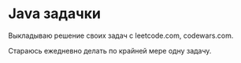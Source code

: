 # Java задачки
Выкладываю решение своих задач с leetcode.com, codewars.com.

Стараюсь ежедневно делать по крайней мере одну задачу.

